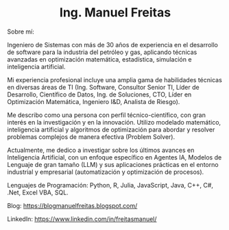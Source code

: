 <h1 align="center"><b>Ing. Manuel Freitas </b></h1>

Sobre mí:
  
Ingeniero de Sistemas con más de 30 años de experiencia en el desarrollo de software para la industria del petróleo y gas, aplicando técnicas avanzadas en optimización matemática, estadística, simulación e inteligencia artificial. 

Mi experiencia profesional incluye una amplia gama de habilidades técnicas en diversas áreas de TI (Ing. Software, Consultor Senior TI, Líder de Desarrollo, Científico de Datos, Ing. de Soluciones, CTO, Líder en Optimización Matemática, Ingeniero I&D, Analista de Riesgo).

Me describo como una persona con perfil técnico-científico, con gran interés en la investigación y en la innovación. Utilizo modelado matemático, inteligencia artificial y algoritmos de optimización para abordar y resolver problemas complejos de manera efectiva (Problem Solver).

Actualmente, me dedico a investigar sobre los últimos avances en Inteligencia Artificial, con un enfoque específico en Agentes IA, Modelos de Lenguaje de gran tamaño (LLM) y sus aplicaciones prácticas en el entorno industrial y empresarial (automatización y optimización de procesos).

Lenguajes de Programación:
Python, R, Julia, JavaScript, Java, C++, C#, .Net, Excel VBA, SQL.

Blog: 
https://blogmanuelfreitas.blogspot.com/

LinkedIn:
https://www.linkedin.com/in/freitasmanuel/
